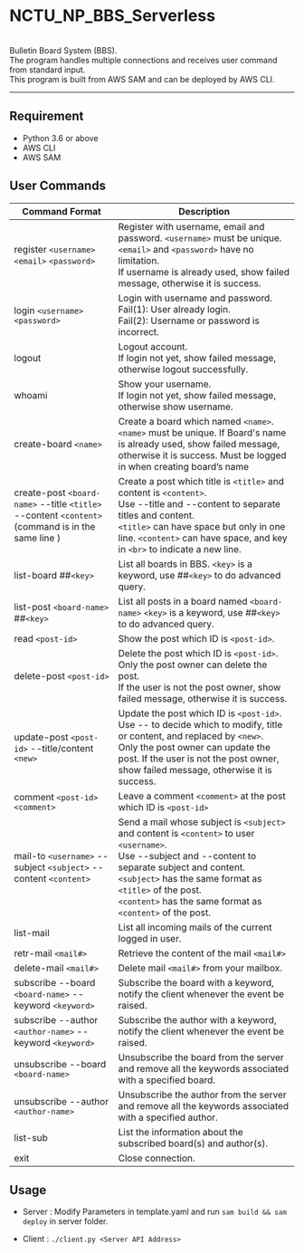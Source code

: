 # NCTU_NP_BBS_Serverless
<br>
Bulletin Board System (BBS).
<br>
The program handles multiple connections and receives user command from standard input.
<br>
This program is built from AWS SAM and can be deployed by AWS CLI.
<br>

---

## Requirement
- Python 3.6 or above
- AWS CLI
- AWS SAM

## User Commands
| Command Format | Description|
| ------------- | -------------|
| register `<username>` `<email>` `<password>` | Register with username, email and password. `<username>` must be unique. `<email>` and `<password>` have no limitation.<br>If username is already used, show failed message, otherwise it is success. |
| login `<username>` `<password>` | Login with username and password.<br>Fail(1): User already login.<br>Fail(2): Username or password is incorrect. |
| logout | Logout account.<br>If login not yet, show failed message, otherwise logout successfully. |
| whoami | Show your username.<br>If login not yet, show failed message, otherwise show username. |
| create-board `<name>` | Create a board which named `<name>`.<br>`<name>` must be unique. If Board's name is already used, show failed message, otherwise it is success. Must be logged in when creating board’s name |
| create-post `<board-name>` --title `<title>` --content `<content>` <br>(command is in the same line ) | Create a post which title is `<title>` and content is `<content>`.<br>Use --title and --content to separate titles and content.<br>`<title>` can have space but only in one line. `<content>` can have space, and key in `<br>` to indicate a new line. |
| list-board ##`<key>` | List all boards in BBS. `<key>` is a keyword, use ##`<key>` to do advanced query. |
| list-post `<board-name>` ##`<key>` | List all posts in a board named `<board-name>` `<key>` is a keyword, use ##`<key>` to do advanced query. |
| read `<post-id>` | Show the post which ID is `<post-id>`. |
| delete-post `<post-id>` | Delete the post which ID is `<post-id>`.<br>Only the post owner can delete the post.<br>If the user is not the post owner, show failed message, otherwise it is success. |
| update-post `<post-id>` --title/content `<new>` | Update the post which ID is `<post-id>`.<Br>Use -- to decide which to modify, title or content, and replaced by `<new>`.<br>Only the post owner can update the post. If the user is not the post owner, show failed message, otherwise it is success. |
| comment `<post-id> <comment>` | Leave a comment `<comment>` at the post which ID is `<post-id>` |
| mail-to `<username>` --subject `<subject>` --content `<content>` | Send a mail whose subject is `<subject>` and content is `<content>` to user `<username>`.<br>Use --subject and --content to separate subject and content.<br>`<subject>` has the same format as `<title>` of the post.<br>`<content>` has the same format as `<content>` of the post. |
| list-mail | List all incoming mails of the current logged in user. |
| retr-mail `<mail#>` | Retrieve the content of the mail `<mail#>` |
| delete-mail `<mail#>` | Delete mail `<mail#>` from your mailbox. |
| subscribe --board `<board-name>` --keyword `<keyword>` | Subscribe the board with a keyword, notify the client whenever the event be raised. |
| subscribe --author `<author-name>` --keyword `<keyword>` | Subscribe the author with a keyword, notify the client whenever the event be raised. |
| unsubscribe --board `<board-name>` | Unsubscribe the board from the server and remove all the keywords associated with a specified board. |
| unsubscribe --author `<author-name>` | Unsubscribe the author from the server and remove all the keywords associated with a specified author. |
| list-sub | List the information about the subscribed board(s) and author(s). |
| exit | Close connection. |

## Usage
- Server : Modify Parameters in template.yaml and run `sam build && sam deploy` in server folder.

- Client : `./client.py <Server API Address>`


